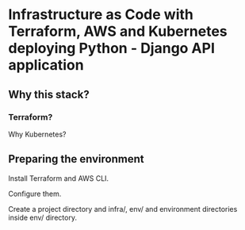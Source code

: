 # Infrastructure as Code with Terraform, AWS and Kubernetes deploying Python - Django API application

## Why this stack?

### Terraform?


Why Kubernetes?

## Preparing the environment

Install Terraform and AWS CLI.

Configure them.

Create a project directory and infra/, env/ and environment directories inside env/ directory.

